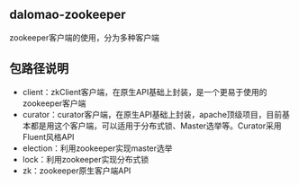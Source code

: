 ## dalomao-zookeeper
zookeeper客户端的使用，分为多种客户端

## 包路径说明
* client：zkClient客户端，在原生API基础上封装，是一个更易于使用的zookeeper客户端
* curator：curator客户端，在原生API基础上封装，apache顶级项目，目前基本都是用这个客户端，可以适用于分布式锁、Master选举等。Curator采用Fluent风格API
* election：利用zookeeper实现master选举
* lock：利用zookeeper实现分布式锁
* zk：zookeeper原生客户端API
